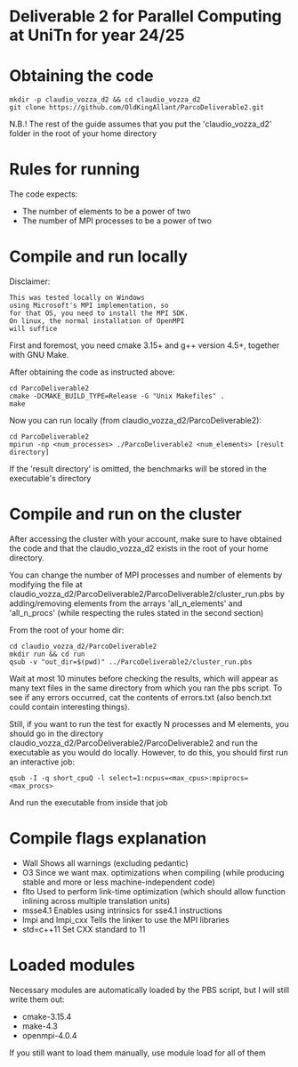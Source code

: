 # Deliverable 2 for Parallel Computing at UniTn for year 24/25

# Obtaining the code

````
mkdir -p claudio_vozza_d2 && cd claudio_vozza_d2
git clone https://github.com/OldKingAllant/ParcoDeliverable2.git
````

N.B.! The rest of the guide assumes that you put the 
'claudio_vozza_d2' folder in the root of your home
directory

# Rules for running 

The code expects:
- The number of elements to be a power of two
- The number of MPI processes to be a power of two

# Compile and run locally

Disclaimer: 
````
This was tested locally on Windows
using Microsoft's MPI implementation, so
for that OS, you need to install the MPI SDK.
On linux, the normal installation of OpenMPI
will suffice
````

First and foremost, you need cmake 3.15+ and g++
version 4.5+, together with GNU Make. 

After obtaining the code as instructed above:
````
cd ParcoDeliverable2
cmake -DCMAKE_BUILD_TYPE=Release -G "Unix Makefiles" .
make 
````

Now you can run locally (from claudio_vozza_d2/ParcoDeliverable2):
````
cd ParcoDeliverable2
mpirun -np <num_processes> ./ParcoDeliverable2 <num_elements> [result directory]
````

If the 'result directory' is omitted, the benchmarks will
be stored in the executable's directory

# Compile and run on the cluster

After accessing the cluster with your account, make
sure to have obtained the code and that the 
claudio_vozza_d2 exists in the root
of your home directory.

You can change the number of MPI processes
and number of elements by modifying the file at
claudio_vozza_d2/ParcoDeliverable2/ParcoDeliverable2/cluster_run.pbs
by adding/removing elements from the arrays
'all_n_elements' and 'all_n_procs' (while
respecting the rules stated in the second section)

From the root of your home dir:

````
cd claudio_vozza_d2/ParcoDeliverable2
mkdir run && cd run
qsub -v "out_dir=$(pwd)" ../ParcoDeliverable2/cluster_run.pbs
````

Wait at most 10 minutes before checking the results, 
which will appear as many text files in the same
directory from which you ran the pbs script. To see
if any errors occurred, cat the contents of
errors.txt (also bench.txt could contain
interesting things).

Still, if you want to run the test for exactly N processes
and M elements, you should go in the directory 
claudio_vozza_d2/ParcoDeliverable2/ParcoDeliverable2
and run the executable as you would do locally.
However, to do this, you should first run an interactive job:
````
qsub -I -q short_cpuQ -l select=1:ncpus=<max_cpus>:mpiprocs=<max_procs>
````
And run the executable from inside that job

# Compile flags explanation

- Wall Shows all warnings (excluding pedantic)
- O3 Since we want max. optimizations when compiling (while
  producing stable and more or less machine-independent code)
- flto Used to perform link-time optimization (which should allow
  function inlining across multiple translation units)
- msse4.1 Enables using intrinsics for sse4.1 instructions
- lmpi and lmpi_cxx Tells the linker to use the MPI libraries
- std=c++11 Set CXX standard to 11

# Loaded modules

Necessary modules are automatically loaded by the PBS
script, but I will still write them out:
- cmake-3.15.4
- make-4.3
- openmpi-4.0.4

If you still want to load them manually, use
module load <name> for all of them
